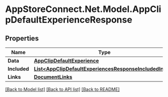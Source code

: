 # AppStoreConnect.Net.Model.AppClipDefaultExperienceResponse

## Properties

Name | Type | Description | Notes
------------ | ------------- | ------------- | -------------
**Data** | [**AppClipDefaultExperience**](AppClipDefaultExperience.md) |  | 
**Included** | [**List&lt;AppClipDefaultExperiencesResponseIncludedInner&gt;**](AppClipDefaultExperiencesResponseIncludedInner.md) |  | [optional] 
**Links** | [**DocumentLinks**](DocumentLinks.md) |  | 

[[Back to Model list]](../README.md#documentation-for-models) [[Back to API list]](../README.md#documentation-for-api-endpoints) [[Back to README]](../README.md)

